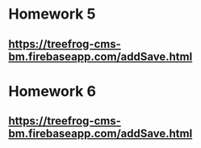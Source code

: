 # Homework 5
## https://treefrog-cms-bm.firebaseapp.com/addSave.html

# Homework 6
## https://treefrog-cms-bm.firebaseapp.com/addSave.html
